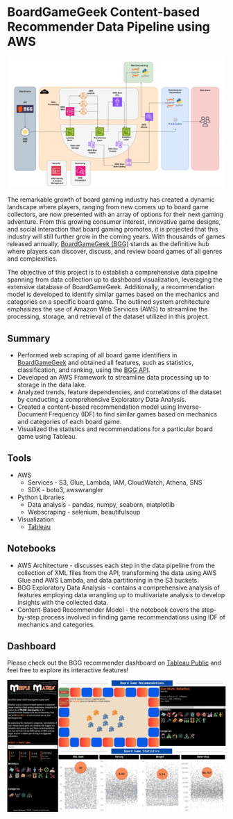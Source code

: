 # BoardGameGeek Content-based Recommender Data Pipeline using AWS

![AWS Data Pipeline](reports/data_pipeline.png)

The remarkable growth of board gaming industry has created a dynamic landscape where players, ranging from new comers up to board game collectors, are now presented with an array of options for their next gaming adventure. From this growing consumer interest, innovative game designs, and social interaction that board gaming promotes, it is projected that this industry will still further grow in the coming years. With thousands of games released annually, [BoardGameGeek (BGG)](https://boardgamegeek.com/) stands as the definitive hub where players can discover, discuss, and review board games of all genres and complexities. 

The objective of this project is to establish a comprehensive data pipeline spanning from data collection up to dashboard visualization, leveraging the extensive database of BoardGameGeek. Additionally, a recommendation model is developed to identify similar games based on the mechanics and categories on a specific board game. The outlined system architecture emphasizes the use of Amazon Web Services (AWS) to streamline the processing, storage, and retrieval of the dataset utilized in this project.

## Summary

* Performed web scraping of all board game identifiers in [BoardGameGeek](https://boardgamegeek.com/browse/boardgame) and obtained all features, such as statistics, classification, and ranking, using the [BGG API](https://boardgamegeek.com/wiki/page/BGG_XML_API2).
* Developed an AWS Framework to streamline data processing up to storage in the data lake.
* Analyzed trends, feature dependencies, and correlations of the dataset by conducting a comprehensive Exploratory Data Analysis.
* Created a content-based recommendation model using Inverse-Document Frequency (IDF) to find similar games based on mechanics and categories of each board game.
* Visualized the statistics and recommendations for a particular board game using Tableau.

## Tools

* AWS
    * Services - S3, Glue, Lambda, IAM, CloudWatch, Athena, SNS 
    * SDK - boto3, awswrangler
* Python Libraries
    * Data analysis - pandas, numpy, seaborn, matplotlib
    * Webscraping - selenium, beautifulsoup
* Visualization
    * [Tableau](https://public.tableau.com/app/profile/cesar.malenab/viz/BoardGameGeek_2/Dashboard1)

## Notebooks

* AWS Architecture - discusses each step in the data pipeline from the collection of XML files from the API, transforming the data using AWS Glue and AWS Lambda, and data partitioning in the S3 buckets.
* BGG Exploratory Data Analysis - contains a comprehensive analysis of features employing data wrangling up to multivariate analysis to develop insights with the collected data.
* Content-Based Recommender Model - the notebook covers the step-by-step process involved in finding game recommendations using IDF of mechanics and categories.

## Dashboard

Please check out the BGG recommender dashboard on [Tableau Public](https://public.tableau.com/app/profile/cesar.malenab/viz/BoardGameGeek_2/Dashboard1) and feel free to explore its interactive features!

![Tableau Dashboard](reports/tableau_recommender_dashboard.png)

